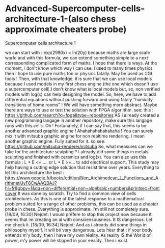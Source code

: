 # Advanced-Supercomputer-cells-architecture-1-(also chess approximate cheaters probe)
Supercomputer cells architecture 1

we can start with : exp(2980x) = ln(20y) because maths are large scale world and with this formula, we can extend something simple to a next corresponding complicated form of maths. I hope that there is ways. At the moment, I don't know which way I can use. I used to many times physics then I hope to use pure maths too or physics fatally. May be used as CGI tools ! Then, with that knowledge, it is sure that we can use local models because I used models in my first chess engine (the one which doesn't use a supercomputer cell).I don't know what is local models but, so, non verified models with log(x) can help designing the model. So, here, we have to add differential equations without pushing forward and using fataly "humidity transitions of home rooms" ! We will have something more abstract. 
Maybe there are ways to use or test the solution with FPGA algoriithm. see: this : https://github.com/search?q=fpga&type=repositories
AS I already created a new programming langage in another repository, make sure this langage runs with this cells. Oh ! Fortunately, if I can say that, this seems to be another advanced graphic engine ! Ahahahahahahahaha ! You can surely mix it with mitsuba graphic engine for non realtime rendering. I mean another graphic engine. Fully suited for it.
so see: https://github.com/mitsuba-renderer/mitsuba
So, what measures can we take for the architecture sculpting ? I already did some things in metals sculpting and finished with ceramics and log(x). You can also use this formula : L * E <= .... or L * E >=... to add electrical support.
This study may help having a cutting edge solution that resist time over years. Everything to let this architecture the best :
https://www.google.fr/books/edition/Non_Archimedean_L_Functions_and_Arithmet/JyF6CwAAQBAJ?hl=fr&gbpv=1&dq=non+differential+non+algebraic+numbers&printsec=frontcover
It was done by scratch. Try to find a common view of cells architectures.
As this is one of the latest response to a mathematical problem suited for a range of other problems, this can be used as a cheater probe in chess. Everything is approximate. I'm still not completely sure.
[18/09, 16:30] Nejdet: I would préfère to stop this project now because it seems that im creating an ai with consciensousness. It IS dangerous. Let me check it.
[18/09, 16:34] Nejdet: And as i already did some things in philosophy myself. It will bé very dangerous. Lets hèar that : if your body entends m'y body, then i have m'y own réality. As reality IS thé World of power,  m'y power will bé stipped in your eeality. Then i exist.

